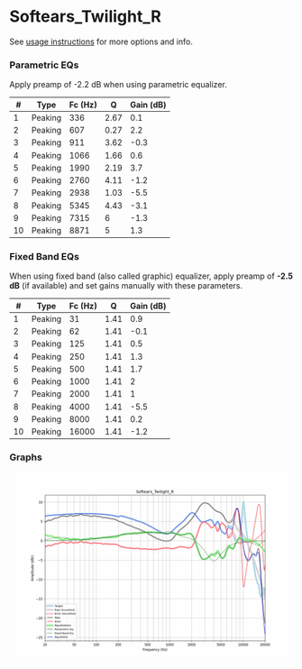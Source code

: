 # Softears_Twilight_R
See [usage instructions](https://github.com/jaakkopasanen/AutoEq#usage) for more options and info.

### Parametric EQs
Apply preamp of -2.2 dB when using parametric equalizer.

|   # | Type    |   Fc (Hz) |    Q |   Gain (dB) |
|-----|---------|-----------|------|-------------|
|   1 | Peaking |       336 | 2.67 |         0.1 |
|   2 | Peaking |       607 | 0.27 |         2.2 |
|   3 | Peaking |       911 | 3.62 |        -0.3 |
|   4 | Peaking |      1066 | 1.66 |         0.6 |
|   5 | Peaking |      1990 | 2.19 |         3.7 |
|   6 | Peaking |      2760 | 4.11 |        -1.2 |
|   7 | Peaking |      2938 | 1.03 |        -5.5 |
|   8 | Peaking |      5345 | 4.43 |        -3.1 |
|   9 | Peaking |      7315 | 6    |        -1.3 |
|  10 | Peaking |      8871 | 5    |         1.3 |

### Fixed Band EQs
When using fixed band (also called graphic) equalizer, apply preamp of **-2.5 dB** (if available) and set gains manually with these parameters.

|   # | Type    |   Fc (Hz) |    Q |   Gain (dB) |
|-----|---------|-----------|------|-------------|
|   1 | Peaking |        31 | 1.41 |         0.9 |
|   2 | Peaking |        62 | 1.41 |        -0.1 |
|   3 | Peaking |       125 | 1.41 |         0.5 |
|   4 | Peaking |       250 | 1.41 |         1.3 |
|   5 | Peaking |       500 | 1.41 |         1.7 |
|   6 | Peaking |      1000 | 1.41 |         2   |
|   7 | Peaking |      2000 | 1.41 |         1   |
|   8 | Peaking |      4000 | 1.41 |        -5.5 |
|   9 | Peaking |      8000 | 1.41 |         0.2 |
|  10 | Peaking |     16000 | 1.41 |        -1.2 |

### Graphs
![](./Softears_Twilight_R.png)
